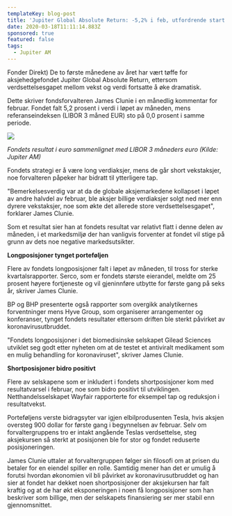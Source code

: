 ```yaml
---
templateKey: blog-post
title: 'Jupiter Global Absolute Return: -5,2% i feb, utfordrende start på året'
date: 2020-03-18T11:11:14.883Z
sponsored: true
featured: false
tags:
  - Jupiter AM
---
```

Fonder Direkt) De to første månedene av året har vært tøffe for aksjehedgefondet Jupiter Global Absolute Return, ettersom verdsettelsesgapet mellom vekst og verdi fortsatte å øke dramatisk.



Dette skriver fondsforvalteren James Clunie i en månedlig kommentar for februar. Fondet falt 5,2 prosent i verdi i løpet av måneden, mens referanseindeksen (LIBOR 3 måned EUR) sto på 0,0 prosent i samme periode.



![](/img/abs-ret.png)

_Fondets resultat i euro sammenlignet med LIBOR 3 måneders euro (Kilde: Jupiter AM)_



Fondets strategi er å være long verdiaksjer, mens de går short vekstaksjer, noe forvalteren påpeker har bidratt til ytterligere tap.



"Bemerkelsesverdig var at da de globale aksjemarkedene kollapset i løpet av andre halvdel av februar, ble aksjer billige verdiaksjer solgt ned mer enn dyrere vekstaksjer, noe som økte det allerede store verdsettelsesgapet", forklarer James Clunie.



Som et resultat sier han at fondets resultat var relativt flatt i denne delen av måneden, i et markedsmiljø der han vanligvis forventer at fondet vil stige på grunn av dets noe negative markedsutsikter.



**Longposisjoner tynget porteføljen**



Flere av fondets longposisjoner falt i løpet av måneden, til tross for sterke kvartalsrapporter. Serco, som er fondets største eierandel, meldte om 25 prosent høyere fortjeneste og vil gjeninnføre utbytte for første gang på seks år, skriver James Clunie.



BP og BHP presenterte også rapporter som overgikk analytikernes forventninger mens Hyve Group, som organiserer arrangementer og konferanser, tynget fondets resultater ettersom driften ble sterkt påvirket av koronavirusutbruddet.



"Fondets longposisjoner i det biomedisinske selskapet Gilead Sciences utviklet seg godt etter nyheten om at de testet et antiviralt medikament som en mulig behandling for koronaviruset", skriver James Clunie.



**Shortposisjoner bidro positivt**



Flere av selskapene som er inkludert i fondets shortposisjoner kom med resultatvarsel i februar, noe som bidro positivt til utviklingen. Netthandelsselskapet Wayfair rapporterte for eksempel tap og reduksjon i resultatvekst.



Porteføljens verste bidragsyter var igjen elbilprodusenten Tesla, hvis aksjen oversteg 900 dollar for første gang i begynnelsen av februar. Selv om forvaltergruppens tro er intakt angående Teslas verdsettelse, steg aksjekursen så sterkt at posisjonen ble for stor og fondet reduserte posisjoneringen.



James Clunie uttaler at forvaltergruppen følger sin filosofi om at prisen du betaler for en eiendel spiller en rolle. Samtidig mener han det er umulig å forutsi hvordan økonomien vil bli påvirket av koronavirusutbruddet og han sier at fondet har dekket noen shortposisjoner der aksjekursen har falt kraftig og at de har økt eksponeringen i noen få longposisjoner som han beskriver som billige, men der selskapets finansiering ser mer stabil enn gjennomsnittet.
